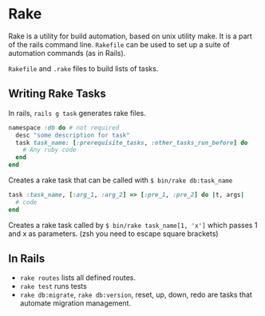 # Rake 
Rake is a utility for build automation, based on unix utility make. It is a part of the rails command line. `Rakefile` can be used to set up a suite of automation commands (as in Rails).

`Rakefile` and `.rake` files to build lists of tasks. 

## Writing Rake Tasks
In rails, `rails g task` generates rake files.

```ruby
namespace :db do # not required
  desc "some description for task"
  task task_name: [:prerequisite_tasks, :other_tasks_run_before] do
    # Any ruby code
  end
end
```
Creates a rake task that can be called with `$ bin/rake db:task_name`

```ruby 
task :task_name, [:arg_1, :arg_2] => [:pre_1, :pre_2] do |t, args|
  # code
end
```
Creates a rake task called by `$ bin/rake task_name[1, 'x']` which passes 1 and x as parameters. (zsh you need to escape square brackets)

## In Rails
- `rake routes` lists all defined routes.
- `rake test` runs tests
- `rake db:migrate`, `rake db:version`, reset, up, down, redo are tasks that automate migration management.
